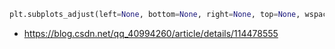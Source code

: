 
```py
plt.subplots_adjust(left=None, bottom=None, right=None, top=None, wspace=None, hspace=0.5)
```

* https://blog.csdn.net/qq_40994260/article/details/114478555